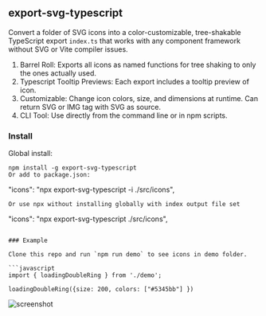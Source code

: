## export-svg-typescript

Convert a folder of SVG icons into a color-customizable, tree-shakable TypeScript export `index.ts` that works with any component framework without SVG or Vite compiler issues.

1. Barrel Roll: Exports all icons as named functions for tree shaking to only the ones actually used.
2. Typescript Tooltip Previews: Each export includes a tooltip preview of icon.
3. Customizable: Change icon colors, size, and dimensions at runtime. Can return SVG or IMG tag with SVG as source.
4. CLI Tool: Use directly from the command line or in npm scripts.

### Install
Global install:
```
npm install -g export-svg-typescript
Or add to package.json:
```
 "icons": "npx export-svg-typescript -i ./src/icons",
```
Or use npx without installing globally with index output file set
```
 "icons": "npx export-svg-typescript ./src/icons",
```

### Example

Clone this repo and run `npm run demo` to see icons in demo folder.

```javascript
import { loadingDoubleRing } from './demo';

loadingDoubleRing({size: 200, colors: ["#5345bb"] })
```
![screenshot](https://i.imgur.com/aXczCC2.png)
